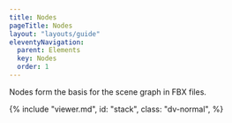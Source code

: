 ```yaml
---
title: Nodes
pageTitle: Nodes
layout: "layouts/guide"
eleventyNavigation:
  parent: Elements
  key: Nodes
  order: 1
---
```


Nodes form the basis for the scene graph in FBX files.

<div class="doc-viewer doc-viewer-tall">
<div data-dv-popout id="container-stack" class="dv-inline">
<div class="dv-top">
{% include "viewer.md",
  id: "stack",
  class: "dv-normal",
%}
</div>
</div>
</div>

<script>
viewerDescs["stack"] = {
    scene: "/static/models/stack.fbx",
    camera: {"yaw":-305.90381493505913,"pitch":18.233766233766076,"distance":6.176932629506754,"offset":{"x":0.6376895853405128,"y":1.627634482859347,"z":0.24936775827133878}},
    outliner: {
    },
    props: {
        show: true,
    },
    widgetScale: 15.0,
}
</script>

<script>
viewerDescs["lamp"] = {
    scene: "/static/models/lamp.fbx",
    camera: {"yaw":-305.90381493505913,"pitch":18.233766233766076,"distance":6.176932629506754,"offset":{"x":0.6376895853405128,"y":1.627634482859347,"z":0.24936775827133878}},
    outliner: {
        includeRoot: true,
    },
    props: {
        show: true,
    },
    selectedElement: 9,
    selectedNode: 9,
    widgetScale: 0.5,
}
</script>

